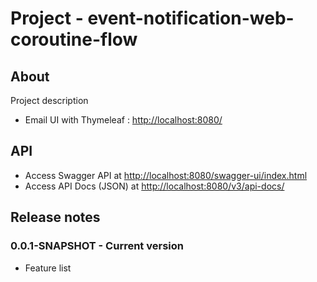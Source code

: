 # Project - event-notification-web-coroutine-flow

## About

Project description

* Email UI with Thymeleaf : [http://localhost:8080/](http://localhost:8080/)
## API

* Access Swagger API at [http://localhost:8080/swagger-ui/index.html](http://localhost:8080/swagger-ui/index.html)
* Access API Docs (JSON) at [http://localhost:8080/v3/api-docs/](http://localhost:8080/v3/api-docs/)

## Release notes

### 0.0.1-SNAPSHOT - Current version

* Feature list